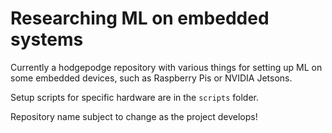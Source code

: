 # Researching ML on embedded systems

Currently a hodgepodge repository with various things for setting up ML on some embedded devices,
such as Raspberry Pis or NVIDIA Jetsons. 

Setup scripts for specific hardware are in the `scripts` folder.

Repository name subject to change as the project develops!

